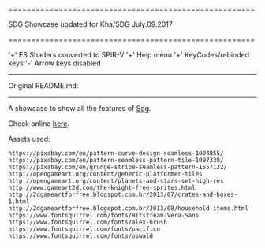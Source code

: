 ======================================================

SDG Showcase updated for Kha/SDG July.09.2017

======================================================

'+' ES Shaders converted to SPIR-V
'+' Help menu
'+' KeyCodes/rebinded keys 
'-' Arrow keys disabled


------------------------------------------------------

Original README.md:

------------------------------------------------------

A showcase to show all the features of [Sdg](https://github.com/RafaelOliveira/Sdg).

Check online [here](http://sudoestegames.com/play/sdg-showcase).

Assets used:
```
https://pixabay.com/en/pattern-curve-design-seamless-1004855/
https://pixabay.com/en/pattern-seamless-pattern-tile-1097338/
https://pixabay.com/en/grunge-stripe-seamless-pattern-1557132/
http://opengameart.org/content/generic-platformer-tiles
http://opengameart.org/content/planets-and-stars-set-high-res
http://www.gameart2d.com/the-knight-free-sprites.html
http://2dgameartforfree.blogspot.com.br/2013/07/crates-and-boxes-1.html
http://2dgameartforfree.blogspot.com.br/2013/08/household-items.html
https://www.fontsquirrel.com/fonts/Bitstream-Vera-Sans
https://www.fontsquirrel.com/fonts/alex-brush
https://www.fontsquirrel.com/fonts/pacifico
https://www.fontsquirrel.com/fonts/oswald
```
